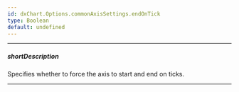 ```yaml
---
id: dxChart.Options.commonAxisSettings.endOnTick
type: Boolean
default: undefined
---
```

---
##### shortDescription
Specifies whether to force the axis to start and end on ticks.

---
